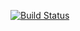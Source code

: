 [![Build Status](https://travis-ci.org/wladzimir/ci-core.svg?branch=master)](https://travis-ci.org/wladzimir/ci-core)

